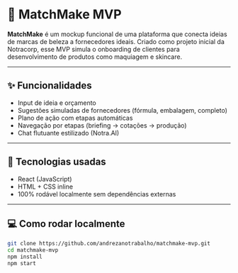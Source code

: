 # 💄 MatchMake MVP

**MatchMake** é um mockup funcional de uma plataforma que conecta ideias de marcas de beleza a fornecedores ideais. Criado como projeto inicial da Notracorp, esse MVP simula o onboarding de clientes para desenvolvimento de produtos como maquiagem e skincare.

---

## ✨ Funcionalidades

- Input de ideia e orçamento
- Sugestões simuladas de fornecedores (fórmula, embalagem, completo)
- Plano de ação com etapas automáticas
- Navegação por etapas (briefing → cotações → produção)
- Chat flutuante estilizado (Notra.AI)

---

## 🧪 Tecnologias usadas

- React (JavaScript)
- HTML + CSS inline
- 100% rodável localmente sem dependências externas

---

## 💻 Como rodar localmente

```bash
git clone https://github.com/andrezanotrabalho/matchmake-mvp.git
cd matchmake-mvp
npm install
npm start
